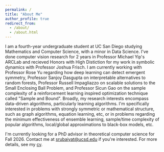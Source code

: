 ```yaml
---
permalink: /
title: "About Me"
author_profile: true
redirect_from: 
  - /about/
  - /about.html
---
```


I am a fourth-year undergraduate student at UC San Diego studying Mathematics and Computer Science, with a minor in Data Science. I've done computer vision research for 2 years in Professor Michael Yip's ARCLab and recieved Honors with High Distiction for my work in symbolic dynamics with Professor Joshua Frisch. I am currently working with Professor Rose Yu regarding how deep learning can detect emergent symmetry, Professor Sanjoy Dasgupta on interpretable alternatives to random forests, Professor Russell Impagliazzo on scalable solutions to the Small Enclosing Ball Problem, and Professor Sicun Gao on the sample complexity of a reinforcement learning inspired optimization technique called "Sample and Bound". Broadly, my research interests encompass data-driven algorithms, particularly learning algorithms. I'm specifically interested in problems with strongly symmetric or mathematical structure, such as graph algorithms, equation learning, etc, or in problems regarding the minimum effectiveness of ensemble learning, sample/time complexity of popular algorithms, local/global approximations to black-box models, etc.

I'm currently looking for a PhD advisor in theoretical computer science for Fall 2026. Contact me at [srubaiyat@ucsd.edu](srubaiyat@ucsd.edu) if you're interested. For more details, see my [cv](https://jiankeyang.github.io/files/cv.pdf).

<!-- # News
* Mar 2025: Invited talk at [Boston Symmetry Day](https://bostonsymmetry.github.io/)
* Nov 2024: [Invited talk](http://cogsys.org/symposium/discovery-2024/abstracts/FSS-24_Abstract_125.pdf) about symmetry and equation discovery at [AAAI Fall Symposium](http://cogsys.org/symposium/discovery-2024/schedule.html)
* September 2024: [Symmetry-Informed Governing Equation Discovery](https://arxiv.org/pdf/2405.16756) accepted at NeurIPS 2024!
* April 2024: [Latent Space Symmetry Discovery](https://arxiv.org/pdf/2310.00105.pdf) accepted at ICML 2024!
* October 2023: [Invited talk](https://www.youtube.com/watch?v=veaLPntNw2M) about symmetry discovery at [UMich SciML Webinar](https://micde.umich.edu/news-events/sciml-webinar-series/)
* June 2023: Interning at NEC Laboratories Princeton
* December 2024: [Honors Thesis](https://arxiv.org/pdf/2302.00236.pdf) rec! -->

<!-- # Publications
{% for post in site.publications reversed %}
  {% include archive-single.html %}
{% endfor %}

# Experiences
**[Bytedance](https://www.bytedance.com/en/)** | San Jose, CA
* (06/2024 - 09/2024) **Research Intern**
    * Latent diffusion model for protein dynamics generation
 -->

